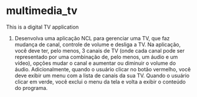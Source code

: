 # multimedia_tv
This is a digital TV application

1) Desenvolva uma aplicação NCL para gerenciar uma TV, que faz mudança de canal, controle de volume e desliga a TV. Na aplicação, você deve ter, pelo menos, 3 canais de TV (onde cada canal pode ser representado por uma combinação de, pelo menos, um áudio e um vídeo), opções mudar o canal e aumentar ou diminuir o volume do áudio. Adicionalmente, quando o usuário clicar no botão vermelho, você deve exibir um menu com a lista de canais da sua TV. Quando o usuário clicar em verde, você exclui o menu da tela e volta a exibir o conteúdo do programa.
